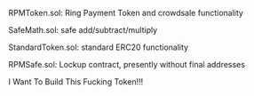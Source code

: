 RPMToken.sol: Ring Payment Token and crowdsale functionality

SafeMath.sol: safe add/subtract/multiply

StandardToken.sol: standard ERC20 functionality

RPMSafe.sol: Lockup contract, presently without final addresses

I Want To Build This Fucking Token!!!
